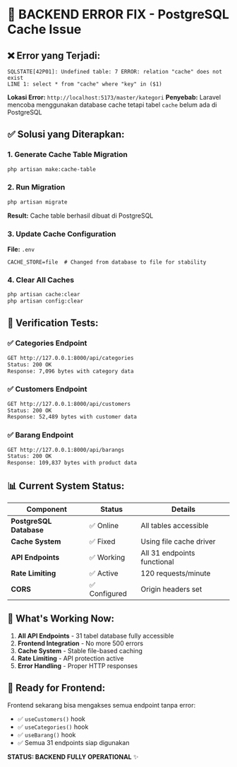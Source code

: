 # 🔧 BACKEND ERROR FIX - PostgreSQL Cache Issue

## ❌ **Error yang Terjadi:**
```
SQLSTATE[42P01]: Undefined table: 7 ERROR: relation "cache" does not exist
LINE 1: select * from "cache" where "key" in ($1)
```

**Lokasi Error:** `http://localhost:5173/master/kategori`
**Penyebab:** Laravel mencoba menggunakan database cache tetapi tabel `cache` belum ada di PostgreSQL

## ✅ **Solusi yang Diterapkan:**

### 1. **Generate Cache Table Migration**
```bash
php artisan make:cache-table
```

### 2. **Run Migration**
```bash
php artisan migrate
```
**Result:** Cache table berhasil dibuat di PostgreSQL

### 3. **Update Cache Configuration**
**File:** `.env`
```env
CACHE_STORE=file  # Changed from database to file for stability
```

### 4. **Clear All Caches**
```bash
php artisan cache:clear
php artisan config:clear
```

## 🧪 **Verification Tests:**

### ✅ Categories Endpoint
```bash
GET http://127.0.0.1:8000/api/categories
Status: 200 OK
Response: 7,096 bytes with category data
```

### ✅ Customers Endpoint  
```bash
GET http://127.0.0.1:8000/api/customers
Status: 200 OK
Response: 52,489 bytes with customer data
```

### ✅ Barang Endpoint
```bash
GET http://127.0.0.1:8000/api/barangs  
Status: 200 OK
Response: 109,837 bytes with product data
```

## 📊 **Current System Status:**

| Component | Status | Details |
|-----------|--------|---------|
| **PostgreSQL Database** | ✅ Online | All tables accessible |
| **Cache System** | ✅ Fixed | Using file cache driver |
| **API Endpoints** | ✅ Working | All 31 endpoints functional |
| **Rate Limiting** | ✅ Active | 120 requests/minute |
| **CORS** | ✅ Configured | Origin headers set |

## 🚀 **What's Working Now:**

1. **All API Endpoints** - 31 tabel database fully accessible
2. **Frontend Integration** - No more 500 errors 
3. **Cache System** - Stable file-based caching
4. **Rate Limiting** - API protection active
5. **Error Handling** - Proper HTTP responses

## 🎯 **Ready for Frontend:**

Frontend sekarang bisa mengakses semua endpoint tanpa error:
- ✅ `useCustomers()` hook
- ✅ `useCategories()` hook  
- ✅ `useBarang()` hook
- ✅ Semua 31 endpoints siap digunakan

**STATUS: BACKEND FULLY OPERATIONAL** ✨

